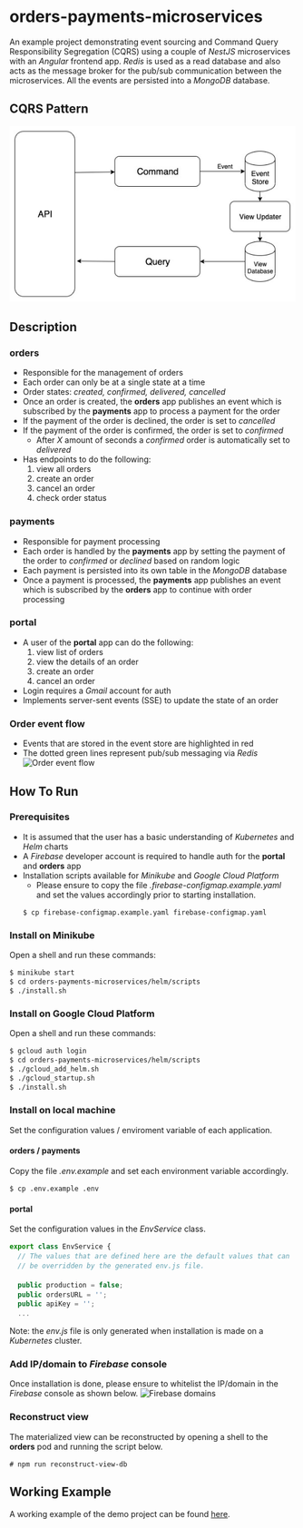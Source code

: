 # orders-payments-microservices
An example project demonstrating event sourcing and Command Query Responsibility Segregation (CQRS) using a couple of _NestJS_ microservices with an _Angular_ frontend app.
_Redis_ is used as a read database and also acts as the message broker for the pub/sub communication between the microservices. 
All the events are persisted into a _MongoDB_ database.

## CQRS Pattern
![CQRS pattern](https://raw.githubusercontent.com/ArkerLabs/event-sourcing-nestjs/master/docs/state.jpg)

## Description

### orders
- Responsible for the management of orders
- Each order can only be at a single state at a time
- Order states: _created, confirmed, delivered, cancelled_
- Once an order is created, the **orders** app publishes an event which is subscribed by the **payments** app to process a payment for the order
- If the payment of the order is declined, the order is set to _cancelled_
- If the payment of the order is confirmed, the order is set to _confirmed_
  - After _X_ amount of seconds a _confirmed_ order is automatically set to _delivered_
- Has endpoints to do the following:
  1. view all orders
  2. create an order
  3. cancel an order
  4. check order status

### payments
- Responsible for payment processing
- Each order is handled by the **payments** app by setting the payment of the order to _confirmed_ or _declined_ based on random logic
- Each payment is persisted into its own table in the _MongoDB_ database
- Once a payment is processed, the **payments** app publishes an event which is subscribed by the **orders** app to continue with order processing

### portal
- A user of the **portal** app can do the following:
  1. view list of orders
  2. view the details of an order
  3. create an order
  4. cancel an order
- Login requires a _Gmail_ account for auth
- Implements server-sent events (SSE) to update the state of an order

### Order event flow
- Events that are stored in the event store are highlighted in red
- The dotted green lines represent pub/sub messaging via _Redis_
  ![Order event flow](https://github.com/razalyalhafiz/orders-payments-microservices/blob/main/docs/order_event_flow.jpg)

## How To Run

### Prerequisites
- It is assumed that the user has a basic understanding of _Kubernetes_ and _Helm_ charts
- A _Firebase_ developer account is required to handle auth for the **portal** and **orders** app
- Installation scripts available for _Minikube_ and _Google Cloud Platform_
  - Please ensure to copy the file _.firebase-configmap.example.yaml_ and set the values accordingly prior to starting installation.
  ```
  $ cp firebase-configmap.example.yaml firebase-configmap.yaml
  ```

### Install on Minikube
Open a shell and run these commands:
```
$ minikube start
$ cd orders-payments-microservices/helm/scripts
$ ./install.sh
```

### Install on Google Cloud Platform
Open a shell and run these commands:
```
$ gcloud auth login
$ cd orders-payments-microservices/helm/scripts
$ ./gcloud_add_helm.sh
$ ./gcloud_startup.sh
$ ./install.sh
```

### Install on local machine
Set the configuration values / enviroment variable of each application.

#### orders / payments
Copy the file _.env.example_ and set each environment variable accordingly.
```
$ cp .env.example .env
```

#### portal
Set the configuration values in the _EnvService_ class.
```ts
export class EnvService {
  // The values that are defined here are the default values that can
  // be overridden by the generated env.js file.

  public production = false;
  public ordersURL = '';
  public apiKey = '';
  ...
```
Note: the _env.js_ file is only generated when installation is made on a _Kubernetes_ cluster.

### Add IP/domain to _Firebase_ console
Once installation is done, please ensure to whitelist the IP/domain in the _Firebase_ console as shown below.
![Firebase domains](https://github.com/razalyalhafiz/orders-payments-microservices/blob/main/docs/firebase_domains.png)

### Reconstruct view
The materialized view can be reconstructed by opening a shell to the **orders** pod and running the script below.
```
# npm run reconstruct-view-db
```

## Working Example
A working example of the demo project can be found [here](http://35.247.176.36/).

